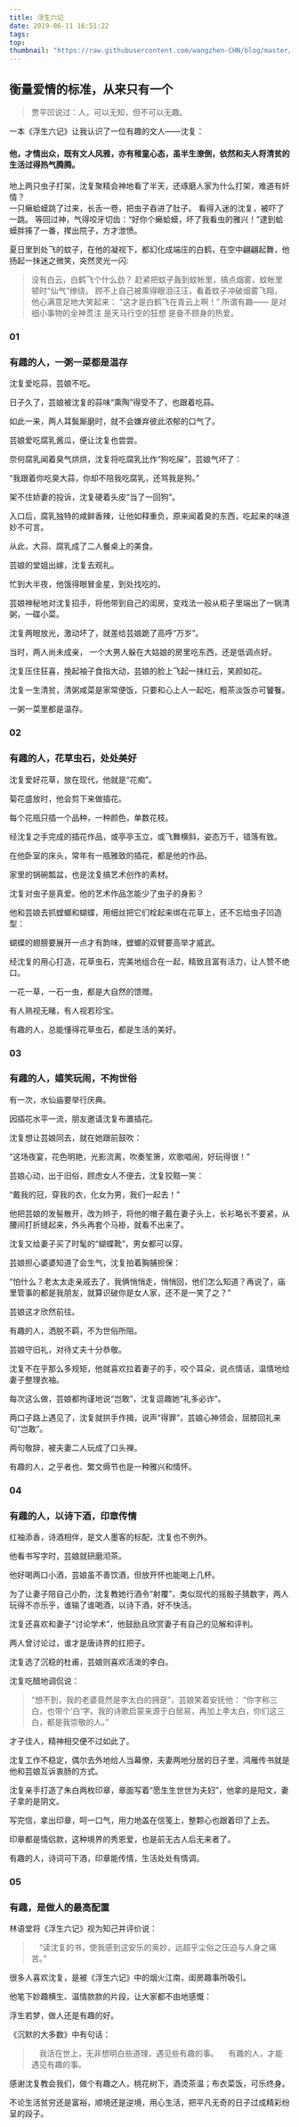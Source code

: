 ```yaml
---
title: 浮生六记
date: 2019-06-11 16:51:22
tags:
top:
thumbnail: "https://raw.githubusercontent.com/wangzhen-CHN/blog/master/source/_posts/img/20190611171213.png"
---
```


## 衡量爱情的标准，从来只有一个


> 贾平凹说过：人，可以无知，但不可以无趣。  

一本《浮生六记》让我认识了一位有趣的文人——沈复：  
#### <b>他，才情出众，既有文人风雅，亦有稚童心态，虽半生潦倒，依然和夫人将清贫的生活过得热气腾腾。  </b>

<!-- more -->

地上两只虫子打架，沈复聚精会神地看了半天，还琢磨人家为什么打架，难道有奸情？  
一只癞蛤蟆跳了过来，长舌一卷，把虫子吞进了肚子。
看得入迷的沈复，被吓了一跳。
等回过神，气得咬牙切齿：“好你个癞蛤蟆，坏了我看虫的雅兴！”逮到蛤蟆胖揍了一番，撵出院子，方才泄愤。   

夏日里到处飞的蚊子，在他的凝视下，都幻化成端庄的白鹤，在空中翩翩起舞，他扬起一抹迷之微笑，突然灵光一闪:

> 没有白云，白鹤飞个什么劲？
> 赶紧把蚊子轰到蚊帐里，搞点烟雾，蚊帐里顿时“仙气”缭绕。
> 顾不上自己被熏得眼泪汪汪，看着蚊子冲破烟雾飞翔，他心满意足地大笑起来：
> “这才是白鹤飞在青云上啊！”
所谓有趣——
是对细小事物的全神贯注
是天马行空的狂想
是奋不顾身的热爱。
### 01
### 有趣的人，一粥一菜都是温存
沈复爱吃蒜，芸娘不吃。

日子久了，芸娘被沈复的蒜味“熏陶”得受不了，也跟着吃蒜。

如此一来，两人耳鬓厮磨时，就不会嫌弃彼此浓郁的口气了。

芸娘爱吃腐乳酱瓜，便让沈复也尝尝。

奈何腐乳闻着臭气烘烘，沈复将吃腐乳比作“狗吃屎”，芸娘气坏了：

“我跟着你吃臭大蒜，你却不陪我吃腐乳，还骂我是狗。”

架不住娇妻的投诉，沈复硬着头皮“当了一回狗”。

入口后，腐乳独特的咸鲜香辣，让他如释重负，原来闻着臭的东西，吃起来的味道妙不可言。

从此，大蒜、腐乳成了二人餐桌上的美食。

芸娘的堂姐出嫁，沈复去观礼。

忙到大半夜，他饿得眼冒金星，到处找吃的。

芸娘神秘地对沈复招手，将他带到自己的闺房，变戏法一般从柜子里端出了一锅清粥，一碟小菜。

沈复两眼放光，激动坏了，就差给芸娘跪了高呼“万岁”。

当时，两人尚未成亲， 一个大男人躲在大姑娘的房里吃东西，还是低调点好。

沈复压住狂喜，挽起袖子食指大动，芸娘的脸上飞起一抹红云，笑颜如花。

沈复一生清贫，清粥咸菜是家常便饭，只要和心上人一起吃，粗茶淡饭亦可饕餮。

一粥一菜里都是温存。

### 02
### 有趣的人，花草虫石，处处美好

沈复爱好花草，放在现代，他就是“花痴”。

菊花盛放时，他会剪下来做插花。

每个花瓶只插一个品种，一种颜色，单数花枝。

经沈复之手完成的插花作品，或亭亭玉立，或飞舞横斜，姿态万千，错落有致。

在他卧室的床头，常年有一瓶雅致的插花，都是他的作品。

家里的锅碗瓢盆，也是沈复搞艺术创作的素材。

沈复对虫子是真爱。他的艺术作品怎能少了虫子的身影？

他和芸娘去抓螳螂和蝴蝶，用细丝把它们栓起来绑在花草上，还不忘给虫子凹造型：

蝴蝶的翅膀要展开一点才有韵味，螳螂的双臂要高举才威武。

经沈复的用心打造，花草虫石，完美地组合在一起，精致且富有活力，让人赞不绝口。

一花一草，一石一虫，都是大自然的馈赠。

有人熟视无睹，有人视若珍宝。

有趣的人，总能懂得花草虫石，都是生活的美好。

### 03
### 有趣的人，嬉笑玩闹，不拘世俗

有一次，水仙庙要举行庆典。

因插花水平一流，朋友邀请沈复布置插花。

沈复想让芸娘同去，就在她跟前鼓吹：

“这场夜宴，花色明艳，光影流离，吹奏笙箫，欢歌唱闹，好玩得很！”

芸娘心动，出于旧俗，顾虑女人不便去，沈复狡黠一笑：

“戴我的冠，穿我的衣，化女为男，我们一起去！”

他把芸娘的发髻散开，改为辫子，将他的帽子戴在妻子头上，长衫略长不要紧，从腰间打折缝起来，外头再套个马褂，就看不出来了。

沈复又给妻子买了时髦的“蝴蝶靴”，男女都可以穿。

芸娘担心婆婆知道了会生气，沈复拍着胸脯担保：

“怕什么？老太太走亲戚去了，我俩悄悄走，悄悄回，他们怎么知道？再说了，庙里管事的都是我朋友，就算识破你是女人家，还不是一笑了之？”

芸娘这才欣然前往。

有趣的人，洒脱不羁，不为世俗所阻。

芸娘守旧礼，对待丈夫十分恭敬。

沈复不在乎那么多规矩，他就喜欢拉着妻子的手，咬个耳朵，说点情话，温情地给妻子整理衣袖。

每次这么做，芸娘都拘谨地说“岂敢”，沈复逗趣她“礼多必诈”。

两口子路上遇见了，沈复就拱手作揖，说声“得罪”，芸娘心神领会，屈膝回礼来句“岂敢”。

两句敬辞，被夫妻二人玩成了口头禅。

有趣的人，之乎者也、繁文缛节也是一种雅兴和情怀。

###  04
### 有趣的人，以诗下酒，印章传情

红袖添香，诗酒相伴，是文人墨客的标配，沈复也不例外。

他看书写字时，芸娘就研磨沏茶。

他好喝两口小酒，芸娘虽不善饮酒，但放开怀也能喝上几杯。


为了让妻子陪自己小酌，沈复教她行酒令“射覆”，类似现代的摇骰子猜数字，两人玩得不亦乐乎，谁输了谁喝酒，以诗下酒，好不快活。

沈复还喜欢和妻子“讨论学术”，他鼓励且欣赏妻子有自己的见解和评判。

两人曾讨论过，谁才是唐诗界的扛把子。

沈复选了沉稳的杜甫，芸娘则喜欢活泼的李白。

沈复吃醋地调侃说：

> “想不到，我的老婆竟然是李太白的拥趸”，芸娘笑着安抚他：
> “你字称三白，也带个‘白’字。我的诗歌启蒙来源于白居易，再加上李太白，你们这三白，都是我崇敬的人。”

才子佳人，精神相交便不过如此了。

沈复工作不稳定，偶尔去外地给人当幕僚，夫妻两地分居的日子里，鸿雁传书就是他和芸娘互诉衷肠的方式。

沈复亲手打造了朱白两枚印章，章面写着“愿生生世世为夫妇”，他拿的是阳文，妻子拿的是阴文。

写完信，拿出印章，呵一口气，用力地盖在信笺上，整颗心也跟着印了上去。

印章都是情侣款，这种境界的秀恩爱，也是前无古人后无来者了。

有趣的人，诗词可下酒，印章能传情，生活处处有情调。

### 05
### 有趣，是做人的最高配置
林语堂将《浮生六记》视为知己并评价说：

>　“读沈复的书，使我感到这安乐的奥妙，远超乎尘俗之压迫与人身之痛苦。”

很多人喜欢沈复，是被《浮生六记》中的烟火江南，闺房趣事所吸引。

他笔下妙趣横生、温情款款的片段，让大家都不由地感慨：

浮生若梦，做人还是有趣的好。

《沉默的大多数》中有句话：

>　我活在世上，无非想明白些道理，遇见些有趣的事。
>　有趣的人，才能遇见有趣的事。

感谢沈复教会我们，做个有趣之人，桃花树下，酒烫茶温；布衣菜饭，可乐终身。

不论生活贫穷还是富裕，顺境还是逆境，用心生活，把平凡无奇的日子过成精彩纷呈的段子。